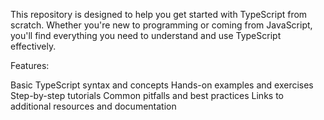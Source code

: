 This repository is designed to help you get started with TypeScript from scratch. Whether you're new to programming or coming from JavaScript, you'll find everything you need to understand and use TypeScript effectively.

Features:

Basic TypeScript syntax and concepts
Hands-on examples and exercises
Step-by-step tutorials
Common pitfalls and best practices
Links to additional resources and documentation
